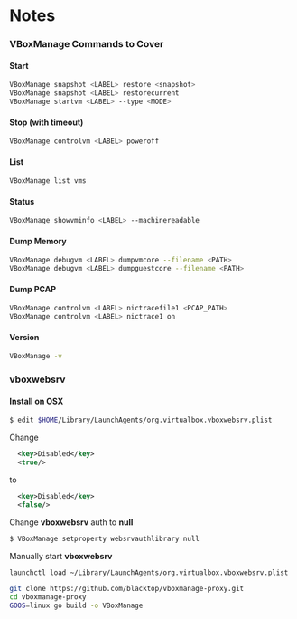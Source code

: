# Notes

### VBoxManage Commands to Cover

#### Start
```bash
VBoxManage snapshot <LABEL> restore <snapshot>
VBoxManage snapshot <LABEL> restorecurrent
VBoxManage startvm <LABEL> --type <MODE>
```

#### Stop (with timeout)
```bash
VBoxManage controlvm <LABEL> poweroff
```

#### List
```bash
VBoxManage list vms
```

#### Status
```bash
VBoxManage showvminfo <LABEL> --machinereadable
```

#### Dump Memory
```bash
VBoxManage debugvm <LABEL> dumpvmcore --filename <PATH>
VBoxManage debugvm <LABEL> dumpguestcore --filename <PATH>
```

#### Dump PCAP
```bash
VBoxManage controlvm <LABEL> nictracefile1 <PCAP_PATH>
VBoxManage controlvm <LABEL> nictrace1 on
```

#### Version
```bash
VBoxManage -v
```

### vboxwebsrv

#### Install on OSX
```bash
$ edit $HOME/Library/LaunchAgents/org.virtualbox.vboxwebsrv.plist
```
Change
```xml
  <key>Disabled</key>
  <true/>
```
 to
```xml
  <key>Disabled</key>
  <false/>
```
Change **vboxwebsrv** auth to **null**
```bash
$ VBoxManage setproperty websrvauthlibrary null
```
Manually start **vboxwebsrv**
```bash
launchctl load ~/Library/LaunchAgents/org.virtualbox.vboxwebsrv.plist
```

```bash
git clone https://github.com/blacktop/vboxmanage-proxy.git
cd vboxmanage-proxy
GOOS=linux go build -o VBoxManage
```
